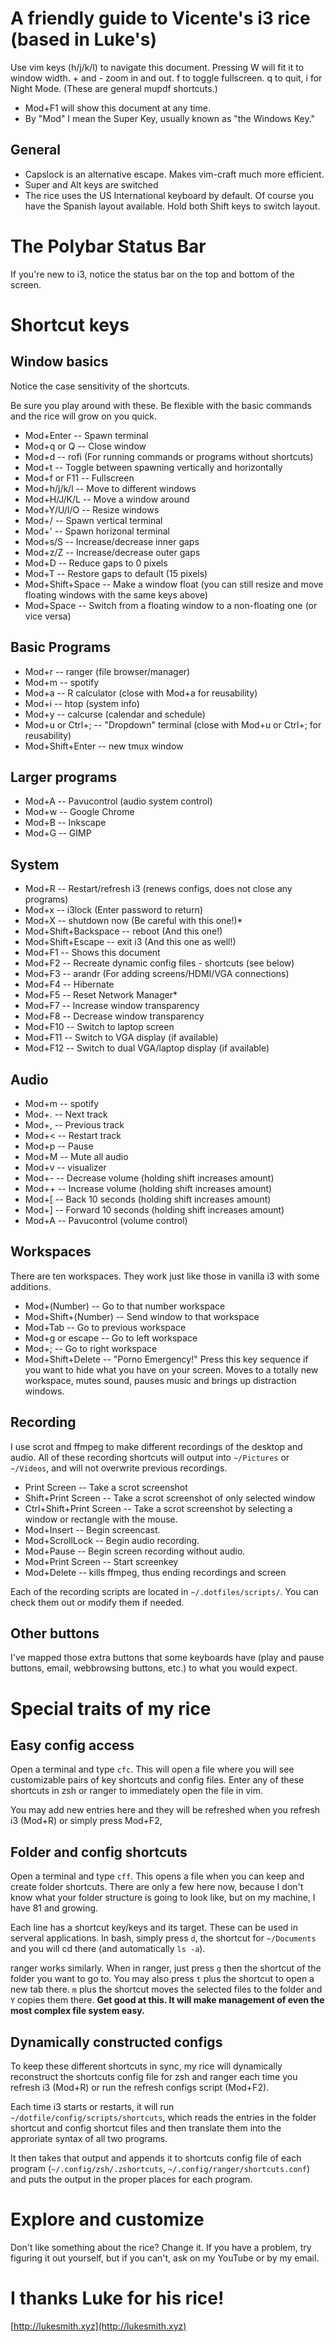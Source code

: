# A friendly guide to Vicente's i3 rice (based in Luke's)

Use vim keys (h/j/k/l) to navigate this document. Pressing W will fit it to window width. + and - zoom in and out. f to toggle fullscreen. q to quit, i for Night Mode. (These are general mupdf shortcuts.)

+ Mod+F1 will show this document at any time.
+ By "Mod" I mean the Super Key, usually known as "the Windows Key."

## General

+ Capslock is an alternative escape. Makes vim-craft much more efficient.
+ Super and Alt keys are switched
+ The rice uses the US International keyboard by default. Of course you have the Spanish layout available. Hold both Shift keys to switch layout.

# The Polybar Status Bar

If you're new to i3, notice the status bar on the top and bottom of the screen.

# Shortcut keys

## Window basics

Notice the case sensitivity of the shortcuts.

Be sure you play around with these. Be flexible with the basic commands and the rice will grow on you quick.

+ Mod+Enter -- Spawn terminal
+ Mod+q or Q -- Close window
+ Mod+d -- rofi (For running commands or programs without shortcuts)
+ Mod+t -- Toggle between spawning vertically and horizontally
+ Mod+f or F11 -- Fullscreen
+ Mod+h/j/k/l -- Move to different windows
+ Mod+H/J/K/L -- Move a window around
+ Mod+Y/U/I/O -- Resize windows
+ Mod+/ -- Spawn vertical terminal
+ Mod+' -- Spawn horizonal terminal
+ Mod+s/S -- Increase/decrease inner gaps
+ Mod+z/Z -- Increase/decrease outer gaps
+ Mod+D -- Reduce gaps to 0 pixels
+ Mod+T -- Restore gaps to default (15 pixels)
+ Mod+Shift+Space -- Make a window float (you can still resize and move floating windows with the same keys above)
+ Mod+Space -- Switch from a floating window to a non-floating one (or vice versa)

## Basic Programs

+ Mod+r -- ranger (file browser/manager)
+ Mod+m -- spotify
+ Mod+a -- R calculator (close with Mod+a for reusability)
+ Mod+i -- htop (system info)
+ Mod+y -- calcurse (calendar and schedule)
+ Mod+u or Ctrl+; -- "Dropdown" terminal (close with Mod+u or Ctrl+; for reusability)
+ Mod+Shift+Enter -- new tmux window

## Larger programs

+ Mod+A -- Pavucontrol (audio system control)
+ Mod+w -- Google Chrome
+ Mod+B -- Inkscape
+ Mod+G -- GIMP

## System

+ Mod+R -- Restart/refresh i3 (renews configs, does not close any programs)
+ Mod+x -- i3lock (Enter password to return)
+ Mod+X -- shutdown now (Be careful with this one!)*
+ Mod+Shift+Backspace -- reboot (And this one!)
+ Mod+Shift+Escape -- exit i3 (And this one as well!)
+ Mod+F1 -- Shows this document
+ Mod+F2 -- Recreate dynamic config files - shortcuts (see below)
+ Mod+F3 -- arandr (For adding screens/HDMI/VGA connections)
+ Mod+F4 -- Hibernate
+ Mod+F5 -- Reset Network Manager*
+ Mod+F7 -- Increase window transparency
+ Mod+F8 -- Decrease window transparency
+ Mod+F10 -- Switch to laptop screen
+ Mod+F11 -- Switch to VGA display (if available)
+ Mod+F12 -- Switch to dual VGA/laptop display (if available)

## Audio

+ Mod+m -- spotify
+ Mod+. -- Next track
+ Mod+, -- Previous track
+ Mod+< -- Restart track
+ Mod+p -- Pause
+ Mod+M -- Mute all audio
+ Mod+v -- visualizer
+ Mod+- -- Decrease volume (holding shift increases amount)
+ Mod++ -- Increase volume (holding shift increases amount)
+ Mod+[ -- Back 10 seconds (holding shift increases amount)
+ Mod+] -- Forward 10 seconds (holding shift increases amount)
+ Mod+A -- Pavucontrol (volume control)

## Workspaces

There are ten workspaces. They work just like those in vanilla i3 with some additions.

+ Mod+(Number) -- Go to that number workspace
+ Mod+Shift+(Number) -- Send window to that workspace
+ Mod+Tab -- Go to previous workspace
+ Mod+g or escape -- Go to left workspace
+ Mod+; -- Go to right workspace
+ Mod+Shift+Delete -- "Porno Emergency!" Press this key sequence if you want to hide what you have on your screen. Moves to a totally new workspace, mutes sound, pauses music and brings up distraction windows.

## Recording

I use scrot and ffmpeg to make different recordings of the desktop and audio. All of these recording shortcuts will output into `~/Pictures` or `~/Videos`, and will not overwrite previous recordings.

+ Print Screen -- Take a scrot screenshot
+ Shift+Print Screen -- Take a scrot screenshot of only selected window
+ Ctrl+Shift+Print Screen -- Take a scrot screenshot by selecting a window or rectangle with the mouse.
+ Mod+Insert -- Begin screencast. 
+ Mod+ScrollLock -- Begin audio recording.
+ Mod+Pause -- Begin screen recording without audio.
+ Mod+Print Screen -- Start screenkey
+ Mod+Delete -- kills ffmpeg, thus ending recordings and screen

Each of the recording scripts are located in `~/.dotfiles/scripts/`. You can check them out or modify them if needed.

## Other buttons

I've mapped those extra buttons that some keyboards have (play and pause buttons, email, webbrowsing buttons, etc.) to what you would expect.

# Special traits of my rice

## Easy config access

Open a terminal and type `cfc`. This will open a file where you will see customizable pairs of key shortcuts and config files. Enter any of these shortcuts in zsh or ranger to immediately open the file in vim.

You may add new entries here and they will be refreshed when you refresh i3 (Mod+R) or simply press Mod+F2,

## Folder and config shortcuts

Open a terminal and type `cff`. This opens a file when you can keep and create folder shortcuts. There are only a few here now, because I don't know what your folder structure is going to look like, but on my machine, I have 81 and growing.

Each line has a shortcut key/keys and its target. These can be used in serveral applications. In bash, simply press `d`, the shortcut for `~/Documents` and you will cd there (and automatically `ls -a`).

ranger works similarly. When in ranger, just press `g` then the shortcut of the folder you want to go to. You may also press `t` plus the shortcut to open a new tab there. `m` plus the shortcut moves the selected files to the folder and `Y` copies them there. **Get good at this. It will make management of even the most complex file system easy.**

## Dynamically constructed configs

To keep these different shortcuts in sync, my rice will dynamically reconstruct the shortcuts config file for zsh and ranger each time you refresh i3 (Mod+R) or run the refresh configs script (Mod+F2).

Each time i3 starts or restarts, it will run `~/dotfile/config/scripts/shortcuts`, which reads the entries in the folder shortcut and config shortcut files and then translate them into the approriate syntax of all two programs.

It then takes that output and appends it to shortcuts config file of each program (`~/.config/zsh/.zshortcuts`, `~/.config/ranger/shortcuts.conf`) and puts the output in the proper places for each program.

# Explore and customize

Don't like something about the rice? Change it. If you have a problem, try figuring it out yourself, but if you can't, ask on my YouTube or by my email.

# I thanks Luke for his rice!
[http://lukesmith.xyz](http://lukesmith.xyz)
